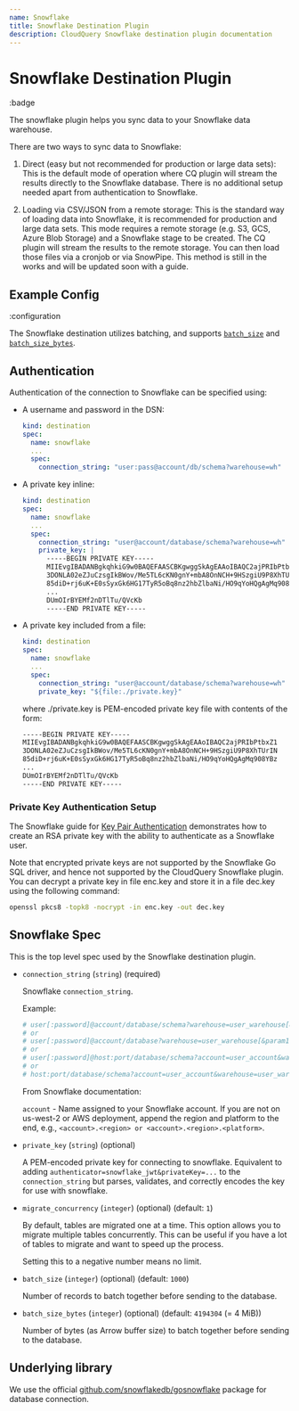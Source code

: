 ```yaml
---
name: Snowflake
title: Snowflake Destination Plugin
description: CloudQuery Snowflake destination plugin documentation
---
```

# Snowflake Destination Plugin

:badge

The snowflake plugin helps you sync data to your Snowflake data warehouse.

There are two ways to sync data to Snowflake:

1. Direct (easy but not recommended for production or large data sets): This is the default mode of operation where CQ plugin will stream the results directly to the Snowflake database. There is no additional setup needed apart from authentication to Snowflake.

2. Loading via CSV/JSON from a remote storage: This is the standard way of loading data into Snowflake, it is recommended for production and large data sets. This mode requires a remote storage (e.g. S3, GCS, Azure Blob Storage) and a Snowflake stage to be created. The CQ plugin will stream the results to the remote storage. You can then load those files via a cronjob or via SnowPipe. This method is still in the works and will be updated soon with a guide.

## Example Config

:configuration

The Snowflake destination utilizes batching, and supports [`batch_size`](/docs/reference/destination-spec#batch_size) and [`batch_size_bytes`](/docs/reference/destination-spec#batch_size_bytes).


## Authentication

Authentication of the connection to Snowflake can be specified using:

* A username and password in the DSN:

  ```yaml
  kind: destination
  spec:
    name: snowflake
    ...
    spec:
      connection_string: "user:pass@account/db/schema?warehouse=wh"
  ```

* A private key inline:

  ```yaml
  kind: destination
  spec:
    name: snowflake
    ...
    spec:
      connection_string: "user@account/database/schema?warehouse=wh"
      private_key: |
        -----BEGIN PRIVATE KEY-----
        MIIEvgIBADANBgkqhkiG9w0BAQEFAASCBKgwggSkAgEAAoIBAQC2ajPRIbPtbxZ1
        3DONLA02eZJuCzsgIkBWov/Me5TL6cKN0gnY+mbA8OnNCH+9HSzgiU9P8XhTUrIN
        85diD+rj6uK+E0sSyxGk6HG17TyR5oBq8nz2hbZlbaNi/HO9qYoHQgAgMq908YBz
        ...
        DUmOIrBYEMf2nDTlTu/QVcKb
        -----END PRIVATE KEY-----
  ```

* A private key included from a file:

  ```yaml
  kind: destination
  spec:
    name: snowflake
    ...
    spec:
      connection_string: "user@account/database/schema?warehouse=wh"
      private_key: "${file:./private.key}"
  ```

  where ./private.key is PEM-encoded private key file with contents of the form:

  ```txt
  -----BEGIN PRIVATE KEY-----
  MIIEvgIBADANBgkqhkiG9w0BAQEFAASCBKgwggSkAgEAAoIBAQC2ajPRIbPtbxZ1
  3DONLA02eZJuCzsgIkBWov/Me5TL6cKN0gnY+mbA8OnNCH+9HSzgiU9P8XhTUrIN
  85diD+rj6uK+E0sSyxGk6HG17TyR5oBq8nz2hbZlbaNi/HO9qYoHQgAgMq908YBz
  ...
  DUmOIrBYEMf2nDTlTu/QVcKb
  -----END PRIVATE KEY-----
  ```

### Private Key Authentication Setup

The Snowflake guide for [Key Pair
Authentication](https://docs.snowflake.com/en/user-guide/key-pair-auth)
demonstrates how to create an RSA private key with the ability to authenticate
as a Snowflake user.

Note that encrypted private keys are not supported by the Snowflake Go SQL
driver, and hence not supported by the CloudQuery Snowflake plugin. You can
decrypt a private key in file enc.key and store it in a file dec.key using the
following command:

```bash
openssl pkcs8 -topk8 -nocrypt -in enc.key -out dec.key
```

## Snowflake Spec

This is the top level spec used by the Snowflake destination plugin.

- `connection_string` (`string`) (required)

  Snowflake `connection_string`.

  Example:

  ```yaml copy
  # user[:password]@account/database/schema?warehouse=user_warehouse[&param1=value1&paramN=valueN]
  # or
  # user[:password]@account/database?warehouse=user_warehouse[&param1=value1&paramN=valueN]
  # or
  # user[:password]@host:port/database/schema?account=user_account&warehouse=user_warehouse[&param1=value1&paramN=valueN]
  # or
  # host:port/database/schema?account=user_account&warehouse=user_warehouse[&param1=value1&paramN=valueN]
  ```

  From Snowflake documentation:

  `account` - Name assigned to your Snowflake account. If you are not on us-west-2 or AWS deployment, append the region and platform to the end, e.g., `<account>.<region> or <account>.<region>.<platform>`.

- `private_key` (`string`) (optional)

  A PEM-encoded private key for connecting to snowflake. Equivalent to adding
  `authenticator=snowflake_jwt&privateKey=...` to the `connection_string` but
  parses, validates, and correctly encodes the key for use with snowflake.

- `migrate_concurrency` (`integer`) (optional) (default: `1`)

  By default, tables are migrated one at a time.
  This option allows you to migrate multiple tables concurrently.
  This can be useful if you have a lot of tables to migrate and want to speed up the process.

  Setting this to a negative number means no limit.

- `batch_size` (`integer`) (optional) (default: `1000`)

  Number of records to batch together before sending to the database.

- `batch_size_bytes` (`integer`) (optional) (default: `4194304` (= 4 MiB))

  Number of bytes (as Arrow buffer size) to batch together before sending to the database.

## Underlying library

We use the official [github.com/snowflakedb/gosnowflake](https://github.com/snowflakedb/gosnowflake) package for database connection.
